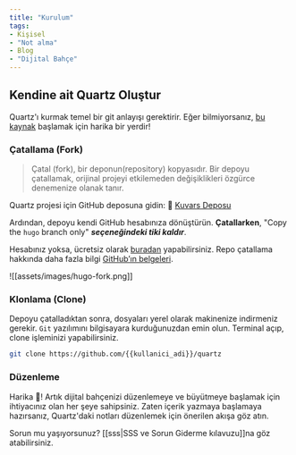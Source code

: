 ```yaml
---
title: "Kurulum"
tags:
- Kişisel
- "Not alma"
- Blog
- "Dijital Bahçe"
---
```


## Kendine ait Quartz Oluştur
Quartz'ı kurmak temel bir git anlayışı gerektirir. Eğer bilmiyorsanız, [bu kaynak](https://git-scm.com/) başlamak için harika bir yerdir!

### Çatallama (Fork)
> Çatal (fork), bir deponun(repository) kopyasıdır. Bir depoyu çatallamak, orijinal projeyi etkilemeden değişiklikleri özgürce denemenize olanak tanır.

Quartz projesi için GitHub deposuna gidin:
📁 [Kuvars Deposu](https://github.com/jackyzha0/quartz)

Ardından, depoyu kendi GitHub hesabınıza dönüştürün. **Çatallarken**, "Copy the `hugo` branch only" **_seçeneğindeki tiki kaldır_**.

Hesabınız yoksa, ücretsiz olarak [buradan](https://github.com/join) yapabilirsiniz. Repo çatallama hakkında daha fazla bilgi [GitHub’ın belgeleri](https://docs.github.com/en/get-started/quickstart/fork-a-repo).

![[assets/images/hugo-fork.png]]

### Klonlama (Clone)
Depoyu çatalladıktan sonra, dosyaları yerel olarak makinenize indirmeniz gerekir. `Git` yazılımını bilgisayara kurduğunuzdan emin olun. Terminal açıp, clone işleminizi yapabilirsiniz.

```bash 
git clone https://github.com/{{kullanici_adi}}/quartz
```

### Düzenleme
Harika 🎊! Artık dijital bahçenizi düzenlemeye ve büyütmeye başlamak için ihtiyacınız olan her şeye sahipsiniz. Zaten içerik yazmaya başlamaya hazırsanız, Quartz'daki notları düzenlemek için önerilen akışa göz atın.

Sorun mu yaşıyorsunuz? [[sss|SSS ve Sorun Giderme kılavuzu]]na göz atabilirsiniz.